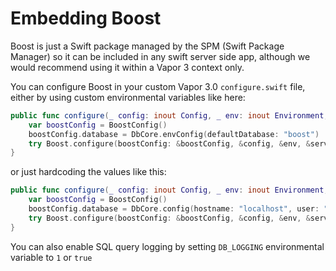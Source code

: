 # Embedding Boost

Boost is just a Swift package managed by the SPM \(Swift Package Manager\) so it can be included in any swift server side app, although we would recommend using it within a Vapor 3 context only.

You can configure Boost in your custom Vapor 3.0 `configure.swift` file, either by using custom environmental variables like here:

```swift
public func configure(_ config: inout Config, _ env: inout Environment, _ services: inout Services) throws {
    var boostConfig = BoostConfig()
    boostConfig.database = DbCore.envConfig(defaultDatabase: "boost")
    try Boost.configure(boostConfig: &boostConfig, &config, &env, &services)
}
```

or just hardcoding the values like this:

```swift
public func configure(_ config: inout Config, _ env: inout Environment, _ services: inout Services) throws {
    var boostConfig = BoostConfig()
    boostConfig.database = DbCore.config(hostname: "localhost", user: "root", password: nil, database: "boost")
    try Boost.configure(boostConfig: &boostConfig, &config, &env, &services)
}
```

You can also enable SQL query logging by setting `DB_LOGGING` environmental variable to `1` or `true`

